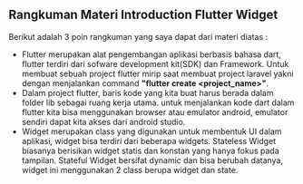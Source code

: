 ## Rangkuman Materi Introduction Flutter Widget
Berikut adalah 3 poin rangkuman yang saya dapat dari materi diatas :
- Flutter merupakan alat pengembangan aplikasi berbasis bahasa dart, flutter terdiri dari sofware development kit(SDK) dan Framework. Untuk membuat sebuah project flutter mirip saat membuat project laravel yakni dengan menjalankan command **"flutter create <project_name>"**.
- Dalam project flutter, baris kode yang kita buat harus berada dalam folder lib sebagai ruang kerja utama. untuk menjalankan kode dart dalam flutter kita bisa menggunakan browser atau emulator android, emulator sendiri dapat kita akses dari android studio.
- Widget merupakan class yang digunakan untuk membentuk UI dalam aplikasi, widget bisa terdiri dari beberapa widgets. Stateless Widget biasanya berisikan widget statis dan konstan yang hanya fokus pada tampilan. Stateful Widget bersifat dynamic dan bisa berubah datanya, widget ini menggunakan 2 class berupa widget dan state.